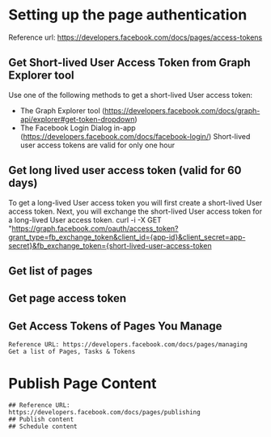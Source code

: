 # Setting up the page authentication
Reference url: https://developers.facebook.com/docs/pages/access-tokens
## Get Short-lived User Access Token from Graph Explorer tool 
Use one of the following methods to get a short-lived User access token:
* The Graph Explorer tool (https://developers.facebook.com/docs/graph-api/explorer#get-token-dropdown)
* The Facebook Login Dialog in-app (https://developers.facebook.com/docs/facebook-login/)
Short-lived user access tokens are valid for only one hour
## Get long lived user access token (valid for 60 days)
To get a long-lived User access token you will first create a short-lived User access token.
Next, you will exchange the short-lived User access token for a long-lived User access token.
    curl -i -X GET "https://graph.facebook.com/oauth/access_token?grant_type=fb_exchange_token&client_id={app-id}&client_secret=app-secret}&fb_exchange_token={short-lived-user-access-token
## Get list of pages
## Get page access token
## Get Access Tokens of Pages You Manage


    Reference URL: https://developers.facebook.com/docs/pages/managing
    Get a list of Pages, Tasks & Tokens
# Publish Page Content
    ## Reference URL: https://developers.facebook.com/docs/pages/publishing
    ## Publish content
    ## Schedule content